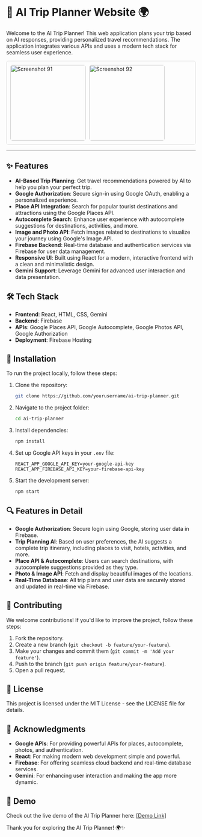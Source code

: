 # 🚀 AI Trip Planner Website 🌍

Welcome to the AI Trip Planner! This web application plans your trip based on AI responses, providing personalized travel recommendations. The application integrates various APIs and uses a modern tech stack for seamless user experience.

<div style="white-space: nowrap; overflow-x: auto; display: flex; gap: 10px; padding: 10px; border: 1px solid #ddd; border-radius: 5px;">
  <img src="https://github.com/user-attachments/assets/3693d687-e60c-4cdf-8a51-ec97f1855abc" alt="Screenshot 91" style="height: 200px; border-radius: 5px;">
  <img src="https://github.com/user-attachments/assets/01563c87-2ab4-40bf-98a5-1bb6815c67b3" alt="Screenshot 92" style="height: 200px; border-radius: 5px;">
</div>

---

## ✨ Features

- **AI-Based Trip Planning**: Get travel recommendations powered by AI to help you plan your perfect trip.
- **Google Authorization**: Secure sign-in using Google OAuth, enabling a personalized experience.
- **Place API Integration**: Search for popular tourist destinations and attractions using the Google Places API.
- **Autocomplete Search**: Enhance user experience with autocomplete suggestions for destinations, activities, and more.
- **Image and Photo API**: Fetch images related to destinations to visualize your journey using Google's Image API.
- **Firebase Backend**: Real-time database and authentication services via Firebase for user data management.
- **Responsive UI**: Built using React for a modern, interactive frontend with a clean and minimalistic design.
- **Gemini Support**: Leverage Gemini for advanced user interaction and data presentation.

## 🛠️ Tech Stack

- **Frontend**: React, HTML, CSS, Gemini
- **Backend**: Firebase
- **APIs**: Google Places API, Google Autocomplete, Google Photos API, Google Authorization
- **Deployment**: Firebase Hosting

## 🚀 Installation

To run the project locally, follow these steps:

1. Clone the repository:
    ```bash
    git clone https://github.com/yourusername/ai-trip-planner.git
    ```
2. Navigate to the project folder:
    ```bash
    cd ai-trip-planner
    ```
3. Install dependencies:
    ```bash
    npm install
    ```
4. Set up Google API keys in your `.env` file:
    ```env
    REACT_APP_GOOGLE_API_KEY=your-google-api-key
    REACT_APP_FIREBASE_API_KEY=your-firebase-api-key
    ```
5. Start the development server:
    ```bash
    npm start
    ```

## 🔍 Features in Detail

- **Google Authorization**: Secure login using Google, storing user data in Firebase.
- **Trip Planning AI**: Based on user preferences, the AI suggests a complete trip itinerary, including places to visit, hotels, activities, and more.
- **Place API & Autocomplete**: Users can search destinations, with autocomplete suggestions provided as they type.
- **Photo & Image API**: Fetch and display beautiful images of the locations.
- **Real-Time Database**: All trip plans and user data are securely stored and updated in real-time via Firebase.

## 🤝 Contributing

We welcome contributions! If you'd like to improve the project, follow these steps:

1. Fork the repository.
2. Create a new branch (`git checkout -b feature/your-feature`).
3. Make your changes and commit them (`git commit -m 'Add your feature'`).
4. Push to the branch (`git push origin feature/your-feature`).
5. Open a pull request.

## 📜 License

This project is licensed under the MIT License - see the LICENSE file for details.

## 🙌 Acknowledgments

- **Google APIs**: For providing powerful APIs for places, autocomplete, photos, and authentication.
- **React**: For making modern web development simple and powerful.
- **Firebase**: For offering seamless cloud backend and real-time database services.
- **Gemini**: For enhancing user interaction and making the app more dynamic.

## 🌟 Demo

Check out the live demo of the AI Trip Planner here: [[Demo Link]](https://ai-trip-planner-eight-self.vercel.app/)

Thank you for exploring the AI Trip Planner! 🌍✨
